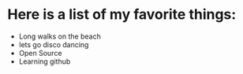 # Here is a list of my favorite things:
- Long walks on the beach
- lets go disco dancing
- Open Source
- Learning github
